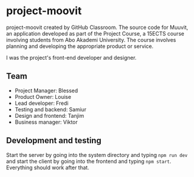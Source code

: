 # project-moovit
project-moovit created by GitHub Classroom. The source code for Muuvit, an application developed as part of the Project Course, a 15ECTS course involving students from Abo Akademi University. The course involves planning and developing the appropriate product or service.

I was the project's front-end developer and designer.

## Team
- Project Manager: Blessed
- Product Owner: Louise
- Lead developer: Fredi
- Testing and backend: Samiur
- Design and frontend: Tanjim
- Business manager: Viktor

## Development and testing
Start the server by going into the system directory and typing `npm run dev` and start the client by going into the frontend and typing `npm start`. Everything should work after that.
